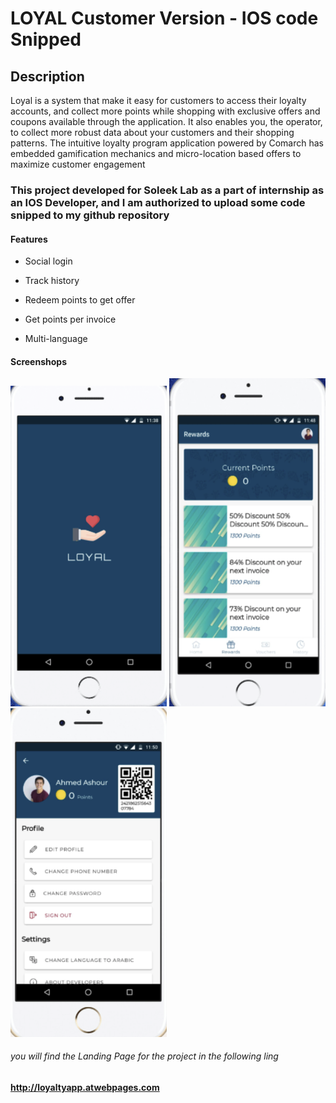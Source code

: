 # LOYAL Customer Version - IOS code Snipped

## Description

Loyal is a system that make it easy for customers to access their loyalty accounts, and collect more points while shopping with exclusive offers and coupons available through the application. It also enables you, the operator, to collect more robust data about your customers and their shopping patterns. The intuitive loyalty program application powered by Comarch has embedded gamification mechanics and micro-location based offers to maximize customer engagement

### This project developed for Soleek Lab as a part of internship as an IOS Developer, and I am authorized to upload some code snipped to my github repository

#### Features

- Social login

- Track history

- Redeem points to get offer

- Get points per invoice

- Multi-language

#### Screenshops
<img src="https://github.com/MrRadi6/LOYAL/blob/master/Screenshots/Screen%20Shot%202020-01-17%20at%201.51.48%20AM.png" alt="Splash screen" width="250"/> <img src="https://github.com/MrRadi6/LOYAL/blob/master/Screenshots/Screen%20Shot%202020-01-17%20at%201.52.26%20AM.png" alt="reward screen" width="250"/> <img src="https://github.com/MrRadi6/LOYAL/blob/master/Screenshots/Screen%20Shot%202020-01-17%20at%201.52.43%20AM.png" alt="profile screen" width="250"/>



###### you will find the Landing Page for the project in the following ling
**http://loyaltyapp.atwebpages.com**


